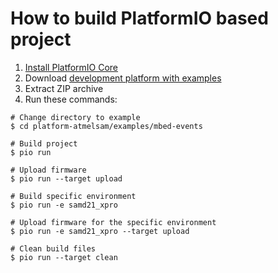 How to build PlatformIO based project
=====================================

1. [Install PlatformIO Core](http://docs.platformio.org/page/core.html)
2. Download [development platform with examples](https://github.com/platformio/platform-atmelsam/archive/develop.zip)
3. Extract ZIP archive
4. Run these commands:

```shell
# Change directory to example
$ cd platform-atmelsam/examples/mbed-events

# Build project
$ pio run

# Upload firmware
$ pio run --target upload

# Build specific environment
$ pio run -e samd21_xpro

# Upload firmware for the specific environment
$ pio run -e samd21_xpro --target upload

# Clean build files
$ pio run --target clean
```
